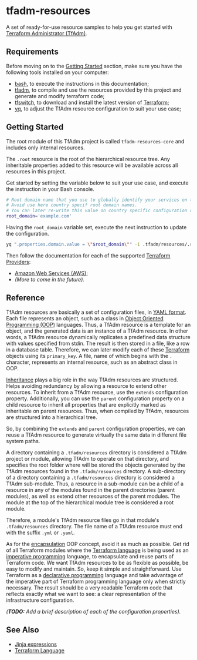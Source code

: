 # tfadm-resources

A set of ready-for-use resource samples to help you get started with [Terraform Administrator (TfAdm)](https://github.com/nuncard/tfadm).

## Requirements

Before moving on to the [Getting Started](#getting-started) section, make sure you have the following tools installed on your computer:

- [bash](https://www.gnu.org/software/bash/), to execute the instructions in this documentation;
- [tfadm](https://github.com/nuncard/tfadm), to compile and use the resources provided by this project and generate and modify terraform code;
- [tfswitch](https://github.com/warrensbox/terraform-switcher), to download and install the latest version of [Terraform](https://developer.hashicorp.com/terraform/downloads);
- [yq](https://github.com/mikefarah/yq), to adjust the TfAdm resource configuration to suit your use case;

## Getting Started

The root module of this TfAdm project is called `tfadm-resources-core` and includes only internal resources.

The `.root` resource is the root of the hierarchical resource tree. Any inheritable properties added to this resource will be available across all resources in this project.

Get started by setting the variable below to suit your use case, and execute the instruction in your Bash console.

```bash
# Root domain name that you use to globally identify your services on the Internet.
# Avoid use here country specif root domain names.
# You can later re-write this value on country specific configuration resources.
root_domain='example.com'
```

Having the `root_domain` variable set, execute the next instruction to update the configuration.

```bash
yq ".properties.domain.value = \"$root_domain\"" -i .tfadm/resources/.root.yml
```

Then follow the documentation for each of the supported [Terraform Providers](https://registry.terraform.io/browse/providers):

  - [Amazon Web Services (AWS)](aws/README.md);
  - *(More to come in the future).*

## Reference

TfAdm resources are basically a set of configuration files, in [YAML format](https://yaml.org/). Each file represents an object, such as a class in [Object Oriented Programming (OOP)](https://en.wikipedia.org/wiki/Object-oriented_programming) languages. Thus, a TfAdm resource is a template for an object, and the generated data is an instance of a TfAdm resource. In other words, a TfAdm resource dynamically replicates a predefined data structure with values specified from stdin. The result is then stored in a file, like a row in a database table. Therefore, we can later modify each of these [Terraform](https://developer.hashicorp.com/terraform) objects using its `primary_key`. A file, name of which begins with the `.` character, represents an internal resource, such as an abstract class in OOP.

[Inheritance](https://www.w3schools.com/java/java_inheritance.asp) plays a big role in the way TfAdm resources are structured. Helps avoiding redundancy by allowing a resource to extend other resources. To inherit from a TfAdm resource, use the `extends` configuration property. Additionally, you can use the `parent` configuration property on a child resource to inherit all properties that are explicitly marked as inheritable on parent resources. Thus, when compiled by TfAdm, resources are structured into a hierarchical tree.

So, by combining the `extends` and `parent` configuration properties, we can reuse a TfAdm resource to generate virtually the same data in different file system paths.

A directory containing a `.tfadm/resources` directory is considered a TfAdm project or module, allowing TfAdm to operate on that directory, and specifies the root folder where will be stored the objects generated by the TfAdm resources found in the `.tfadm/resources` directory. A sub-directory of a directory containing a `.tfadm/resources` directory is considered a TfAdm sub-module. Thus, a resource in a sub-module can be a child of a resource in any of the modules found in the parent directories (parent modules), as well as extend other resources of the parent modules. The module at the top of the hierarchical module tree is considered a root module.

Therefore, a module's TfAdm resource files go in that module's `.tfadm/resources` directory. The file name of a TfAdm resource must end with the suffix `.yml` or `.yaml`.

As for the [encapsulation](https://www.w3schools.com/java/java_encapsulation.asp) OOP concept, avoid it as much as possible. Get rid of all Terraform modules where the [Terraform language](https://developer.hashicorp.com/terraform/language) is being used as an [imperative programming](https://en.wikipedia.org/wiki/Imperative_programming) language, to encapsulate and reuse parts of Terraform code. We want TfAdm resources to be as flexible as possible, be easy to modify and maintain. So, keep it simple and straightforward. Use Terraform as a [declarative programming](https://en.wikipedia.org/wiki/Declarative_programming) language and take advantage of the imperative part of Terraform programming language only when strictly necessary. The result should be a very readable Terraform code that reflects exactly what we want to see: a clear representation of the infrastructure configuration.

*(**TODO:** Add a brief description of each of the configuration properties).*

## See Also

- [Jinja expressions](https://jinja.palletsprojects.com/en/3.1.x/templates/#expressions)
- [Terraform Language](https://developer.hashicorp.com/terraform/language)
